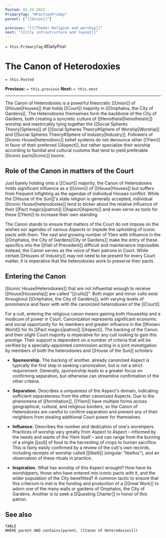 ```yaml
---
Posted: 02.24.2023
PrimaryTag: "#FactionFriday"
parent: ["[[Union]]"]

previous: "[[(Theme) Religion and worship]]"
next: "[[City infrastructure and layout]]"
---
```

`= this.PrimaryTag` #DailyPost 
# The Canon of Heterodoxies
`= this.Posted`

**Previous:** `= this.previous`
**Next:** `= this.next`

---

The Canon of Heterodoxies is a powerful theocratic [[Union]] of [[House|Houses]] that holds [[Court]] majority in [[Omphalos, the City of Gardens]]. The Heterodoxies themselves form the backbone of the City of Gardens, both creating a syncretic culture of [[Henotheist|henotheistic]] worship and inextricably tying together the [[Social Spheres Theory|Spheres]] of [[Social Spheres Theory#Sphere of Worship|Worship]] and [[Social Spheres Theory#Sphere of Industry|Industry]]. Followers of [[Iconic House|heterodoxic]] belief systems do not denounce other [[Ylem]] in favor of their preferred [[Aspect]], but rather specialize their worship according to familial and cultural customs that tend to yield preferable [[Iconic pacts|Iconic]] boons.

## Role of the Canon in matters of the Court

Just barely holding onto a [[Court]] majority, the Canon of Heterodoxies holds significant influence as a [[Union]] of [[House|Houses]] but suffers from frequent infighting as the agendas of individual Houses conflict. While the [[House of the Sun]]'s state religion is generally accepted, individual [[Iconic House|heterodoxies]] tend to bicker about the relative influence of their [[Pact magics|patron]] [[Aspect|Aspects]] and even serve as tools for these [[Ylem]] to increase their own standing.

The Canon stands to ensure that matters of the Court do not impose on the wishes nor agendas of various Aspects or impede the upholding of iconic pacts with them. The vast and growing number of Ylem with influence in the [[Omphalos, the City of Gardens|City of Gardens]] make the entry of these specifics into the [[Hall of Precedent]] difficult and maintenance impossible. Instead, the Canon serves as the voice of their patrons in Court. While certain [[Houses of Industry]] may not need to be present for every Court matter, it is imperative that the heterodoxies work to preserve their pacts.

## Entering the Canon

[[Iconic House|Heterodoxies]] that are not influential enough to receive [[House|Houseship]] are called "[[cults]]". Both major and minor cults exist throughout [[Omphalos, the City of Gardens]], with varying levels of prominence and favor with with the canonized heterodoxies of the [[Court]].

For a cult, entering the religious canon means gaining both Houseship and a modicum of power in Court. Canonization represents significant economic and social opportunity for its members and greater influence in the [[Known World]] for its [[Pact magics|patron]] [[Aspect]]. The backing of the Canon and their slight Court majority is imperative for any cult looking to gain this prestige. Their support is dependent on a number of criteria that will be verified by a specially-appointed commission acting in a joint investigation by members of both the heterodoxies and [[House of the Sun]] scholars:

- **Sponsorship.** The backing of another, already canonized Aspect is typically the first step in seeking canonization, but is not a strict requirement. Generally, sponsorship leads to a greater focus on confirming separation, but otherwise can streamline confirmation of the other criteria.

- **Separation.** Describes a uniqueness of the Aspect's domain, indicating sufficient separateness from the other canonized Aspects. Due to the phenomena of [[formitation]], [[Ylem]] have multiple forms across geographical, cultural, and religious borders, so the Canon of Heterodoxies are careful to confirm separation and prevent any of their neighbors from stealing additional Court power for themselves.

- **Influence.** Describes the number and dedication of one's worshipers. Practices of worship vary greatly from Aspect to Aspect – informed by the needs and wants of the Ylem itself – and can range from the burning of a single [[sol]] of food to the harvesting of crops to human sacrifice. This is fairly easily confirmed by a review of the cult's own records, including receipts of worship called [[libelli]] (singular "libellus"), and an observation of these rituals in practice.

- **Inspiration.** What has worship of this Aspect wrought? How have its worshippers, those who have entered into iconic pacts with it, and the wider population of the City benefitted? A common tactic to ensure that this criterium is met is the funding and production of a [[Great Work]] to adorn one of the many walls or gardens of Omphalos, the City of Gardens. Another is to seek a [[Questing Charter]] in honor of this patron.

## See also
```dataview
TABLE
WHERE parent AND contains(parent, [[Canon of Heterodoxies]])
```
